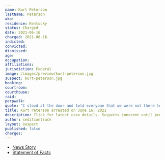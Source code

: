 ```yaml
---
name: Kurt Peterson
lastName: Peterson
aka:
residence: Kentucky
status: Charged
date: 2021-06-16
charged: 2021-06-16
indicted:
convicted:
dismissed:
age:
occupation:
affiliations:
jurisdiction: Federal
image: /images/preview/kurt-peterson.jpg
suspect: kurt-peterson.jpg
booking:
courtroom:
courthouse:
raid:
perpwalk:
quote: "I stood at the door and told everyone that we were not there to hurt anybody or damage anything..."
title: Kurt Peterson arrested on June 16, 2021
description: Click for latest case details. Suspects innocent until proven guilty.
author: seditiontrack
layout: suspect
published: false
charges:
---
```

- [News Story](https://www.whas11.com/article/news/crime/arrest-kurt-peterson-hodgenville-capitol-riot/417-10893ffb-00ba-4977-991a-3996fd089803)
- [Statement of Facts](https://s3.documentcloud.org/documents/20892443/peterson.pdf)
